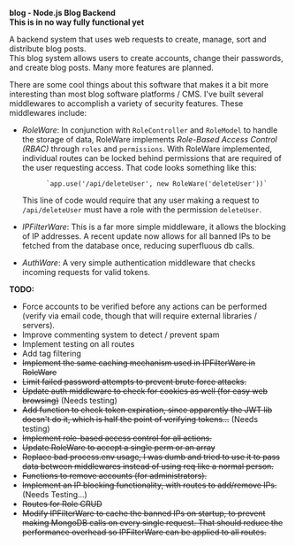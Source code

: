 **blog - Node.js Blog Backend**  
**This is in no way fully functional yet**

A backend system that uses web requests to create, manage, sort
and distribute blog posts.   
This blog system allows users to create accounts, change their passwords, and create blog posts. Many more features are planned.

There are some cool things about this software that makes it a bit more interesting than most blog software platforms / CMS. I've built several middlewares to accomplish a variety of security features. These middlewares include:  
    
- *RoleWare*: In conjunction with `RoleController` and `RoleModel` to handle the storage of data, RoleWare implements *Role-Based Access Control (RBAC)* through `roles` and `permissions`. With RoleWare implemented, individual routes can be locked behind permissions that are required of the user requesting access. That code looks something like this:

            `app.use('/api/deleteUser', new RoleWare('deleteUser'))`
    This line of code would require that any user making a request to `/api/deleteUser` must have a role with the permission `deleteUser`.

- *IPFilterWare*: This is a far more simple middleware, it allows the blocking of IP addresses. A recent update now allows for all banned IPs to be fetched from the database once, reducing superfluous db calls.
- *AuthWare*: A very simple authentication middleware that checks incoming requests for valid tokens.
    
      
**TODO:**
- Force accounts to be verified before any actions can be performed (verify via email code, though that will require external libraries / servers).
- Improve commenting system to detect / prevent spam
- Implement testing on all routes
- Add tag filtering
- ~~Implement the same caching mechanism used in IPFilterWare in RoleWare~~
- ~~Limit failed password attempts to prevent brute force attacks.~~
- ~~Update auth middleware to check for cookies as well (for easy web browsing)~~ (Needs testing)
- ~~Add function to check token expiration, since apparently the JWT lib doesn't do it, which is half the point of verifying tokens...~~ (Needs testing)
- ~~Implement role-based access control for all actions.~~
- ~~Update RoleWare to accept a single perm or an array~~
- ~~Replace bad process.env usage, I was dumb and tried to use it to pass data between middlewares instead of using req like a normal person.~~
- ~~Functions to remove accounts (for administrators).~~
- ~~Implement an IP blocking functionality, with routes to add/remove IPs.~~ (Needs Testing...)
- ~~Routes for Role CRUD~~
- ~~Modify IPFilterWare to cache the banned IPs on startup, to prevent making MongoDB calls on every single request. That should reduce the performance overhead so IPFilterWare can be applied to all routes.~~
